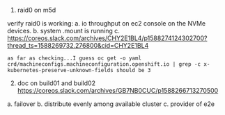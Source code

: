 1. raid0 on m5d

verify raid0 is working:
a. io throughput on ec2 console on the NVMe devices.
b. system .mount is running
c. https://coreos.slack.com/archives/CHY2E1BL4/p1588274124302700?thread_ts=1588269732.276800&cid=CHY2E1BL4

```
as far as checking...I guess oc get -o yaml crd/machineconfigs.machineconfiguration.openshift.io | grep -c x-kubernetes-preserve-unknown-fields should be 3
```

2. doc on build01 and build02
https://coreos.slack.com/archives/GB7NB0CUC/p1588266713270500

a. failover
b. distribute evenly among available cluster
c. provider of e2e
